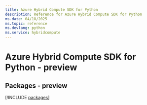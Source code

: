 ```yaml
---
title: Azure Hybrid Compute SDK for Python
description: Reference for Azure Hybrid Compute SDK for Python
ms.date: 04/18/2025
ms.topic: reference
ms.devlang: python
ms.service: hybridcompute
---
```

# Azure Hybrid Compute SDK for Python - preview
## Packages - preview
[!INCLUDE [packages](hybrid-compute-index.md)]